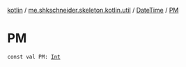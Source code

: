[kotlin](../../index.md) / [me.shkschneider.skeleton.kotlin.util](../index.md) / [DateTime](index.md) / [PM](./-p-m.md)

# PM

`const val PM: `[`Int`](https://kotlinlang.org/api/latest/jvm/stdlib/kotlin/-int/index.html)